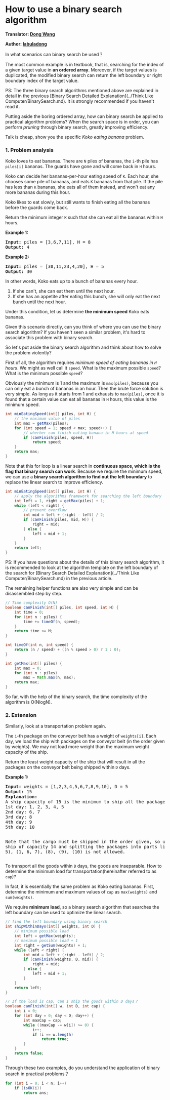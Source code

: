 # How to use a binary search algorithm

**Translator: [Dong Wang](https://github.com/Coder2Programmer)**

**Author: [labuladong](https://github.com/labuladong)**

In what scenarios can binary search be used？

The most common example is in textbook, that is, searching for the index of a given target value in **an ordered array**. Moreover, if the target values is duplicated, the modified binary search can return the left boundary or right boundary index of the target value.

PS: The three binary search algorithms mentioned above are explained in detail in the previous [Binary Search Detailed Explanation](../Think Like Computer/BinarySearch.md). It is strongly recommended if you haven't read it.

Putting aside the boring ordered array, how can binary search be applied to practical algorithm problems? When the search space is in order, you can perform *pruning* through binary search, greatly improving efficiency.

Talk is cheap, show you the specific *Koko eating banana* problem.

### 1. Problem analysis

Koko loves to eat bananas. There are `N` piles of bananas, the `i`-th pile has `piles[i]` bananas.  The guards have gone and will come back in `H` hours.

Koko can decide her bananas-per-hour eating speed of `K`. Each hour, she chooses some pile of bananas, and eats `K` bananas from that pile. If the pile has less than `K` bananas, she eats all of them instead, and won't eat any more bananas during this hour.

Koko likes to eat slowly, but still wants to finish eating all the bananas before the guards come back.

Return the minimum integer `K` such that she can eat all the bananas within `H` hours.

<p><strong>Example 1:</strong></p>
<pre>
<strong>Input:</strong> piles = [3,6,7,11], H = 8
<strong>Output:</strong> 4
</pre>

<p><strong>Example 2:</strong></p>
<pre>
<strong>Input:</strong> piles = [30,11,23,4,20], H = 5
<strong>Output:</strong> 30
</pre>

In other words, Koko eats up to a bunch of bananas every hour. 
1. If she can't, she can eat them until the next hour. 
2. If she has an appetite after eating this bunch, she will only eat the next bunch until the next hour.

Under this condition, let us determine **the minimum speed** Koko eats bananas.

Given this scenario directly, can you think of where you can use the binary search algorithm? If you haven't seen a similar problem, it's hard to associate this problem with binary search.

So let's put aside the binary search algorithm and think about how to solve the problem violently?

First of all, the algorithm requires *minimum speed of eating bananas in `H` hours*. We might as well call it `speed`. What is the maximum possible `speed`? What is the minimum possible `speed`?

Obviously the minimum is 1 and the maximum is `max(piles)`, because you can only eat a bunch of bananas in an hour. Then the brute force solution is very simple. As long as it starts from 1 and exhausts to `max(piles)`, once it is found that a certain value can eat all bananas in `H` hours, this value is the minimum speed.

```java
int minEatingSpeed(int[] piles, int H) {
	// the maximum value of piles
    int max = getMax(piles);
    for (int speed = 1; speed < max; speed++) {
    	// wherher can finish eating banana in H hours at speed
        if (canFinish(piles, speed, H))
            return speed;
    }
    return max;
}
```

Note that this for loop is a linear search in **continuous space, which is the flag that binary search can work**. Because we require the minimum speed, we can use a **binary search algorithm to find out the left boundary** to replace the linear search to improve efficiency.

```java
int minEatingSpeed(int[] piles, int H) {
    // apply the algorithms framework for searching the left boundary
    int left = 1, right = getMax(piles) + 1;
    while (left < right) {
        // prevent overflow
        int mid = left + (right - left) / 2;
        if (canFinish(piles, mid, H)) {
            right = mid;
        } else {
            left = mid + 1;
        }
    }
    return left;
}
```

PS: If you have questions about the details of this binary search algorithm, it is recommended to look at the algorithm template on the left boundary of the search for [Binary Search Detailed Explanation](../Think Like Computer/BinarySearch.md) in the previous article.

The remaining helper functions are also very simple and can be disassembled step by step.


```java
// Time complexity O(N)
boolean canFinish(int[] piles, int speed, int H) {
    int time = 0;
    for (int n : piles) {
        time += timeOf(n, speed);
    }
    return time <= H;
}

int timeOf(int n, int speed) {
    return (n / speed) + ((n % speed > 0) ? 1 : 0);
}

int getMax(int[] piles) {
    int max = 0;
    for (int n : piles)
        max = Math.max(n, max);
    return max;
}
```

So far, with the help of the binary search, the time complexity of the algorithm is O(NlogN).

### 2. Extension

Similarly, look at a transportation problem again.

The `i`-th package on the conveyor belt has a weight of `weights[i]`.  Each day, we load the ship with packages on the conveyor belt (in the order given by weights). We may not load more weight than the maximum weight capacity of the ship.

Return the least weight capacity of the ship that will result in all the packages on the conveyor belt being shipped within `D` days.

<p><strong>Example 1:</strong></p>
<pre>
<strong>Input:</strong> weights = [1,2,3,4,5,6,7,8,9,10], D = 5
<strong>Output:</strong> 15
<strong>Explanation:</strong> 
A ship capacity of 15 is the minimum to ship all the packages in 5 days like this:
1st day: 1, 2, 3, 4, 5
2nd day: 6, 7
3rd day: 8
4th day: 9
5th day: 10

Note that the cargo must be shipped in the order given, so using a ship of capacity 14 and splitting the packages into parts like (2, 3, 4, 5), (1, 6, 7), (8), (9), (10) is not allowed. 
</pre>

To transport all the goods within `D` days, the goods are inseparable. How to determine the minimum load for transportation(hereinafter referred to as `cap`)?

In fact, it is essentially the same problem as Koko eating bananas. First, determine the minimum and maximum values of `cap` as `max(weights)` and `sum(weights)`.

We require **minimum load**, so a binary search algorithm that searches the left boundary can be used to optimize the linear search.

```java
// find the left boundary using binary search
int shipWithinDays(int[] weights, int D) {
	// minimum possible load
    int left = getMax(weights);
	// maximum possible load + 1
    int right = getSum(weights) + 1;
    while (left < right) {
        int mid = left + (right - left) / 2;
        if (canFinish(weights, D, mid)) {
            right = mid;
        } else {
            left = mid + 1;
        }
    }
    return left;
}

// If the load is cap, can I ship the goods within D days？
boolean canFinish(int[] w, int D, int cap) {
    int i = 0;
    for (int day = 0; day < D; day++) {
        int maxCap = cap;
        while ((maxCap -= w[i]) >= 0) {
            i++;
            if (i == w.length)
                return true;
        }
    }
    return false;
}
```

Through these two examples, do you understand the application of binary search in practical problems？

```java
for (int i = 0; i < n; i++)
    if (isOK(i))
        return ans;
```
